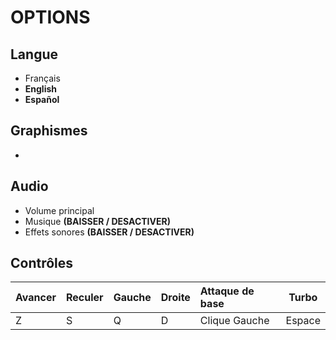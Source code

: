 # OPTIONS

## Langue

- Français
- <b>English</b>
- <b>Español</b>
## Graphismes

- 
## Audio

- Volume principal
- Musique <b>(BAISSER / DESACTIVER)</b> 
- Effets sonores <b>(BAISSER / DESACTIVER)</b>
## Contrôles


|Avancer |Reculer |Gauche |Droite |Attaque de base |Turbo |
|:-------|:-------|:------|:------|:---------------|------|
|Z       |S       |Q      |D      |Clique Gauche   |Espace|
